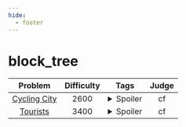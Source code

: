 ```yaml
--- 
hide:
  - footer
---
```

# block_tree

| Problem | Difficulty | Tags | Judge | 
| :-----: | :----: | :----: | :----: | 
|[Cycling City](https://codeforces.com/problemset/problem/521/E)|2600|<details> <summary>Spoiler</summary> <ul><li>block_tree</li></ul> </details>|cf|
|[Tourists](https://codeforces.com/problemset/problem/487/E)|3400|<details> <summary>Spoiler</summary> <ul><li>hld</li> <li>block_tree</li></ul> </details>|cf|
